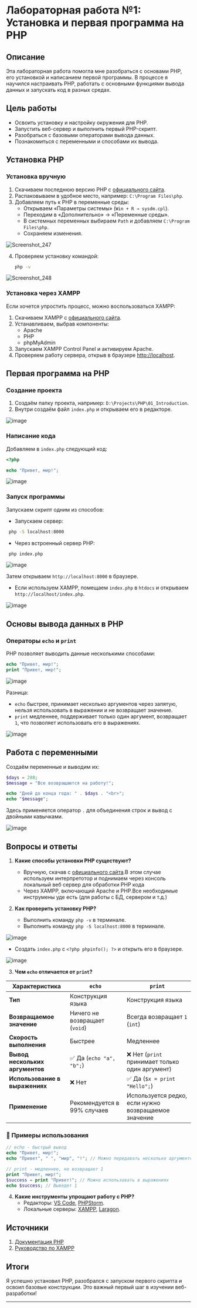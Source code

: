# Лабораторная работа №1: Установка и первая программа на PHP

## Описание
Эта лабораторная работа помогла мне разобраться с основами PHP, его установкой и написанием первой программы. В процессе я научился настраивать PHP, работать с основными функциями вывода данных и запускать код в разных средах.

## Цель работы
- Освоить установку и настройку окружения для PHP.
- Запустить веб-сервер и выполнить первый PHP-скрипт.
- Разобраться с базовыми операторами вывода данных.
- Познакомиться с переменными и способами их вывода.

## Установка PHP

### Установка вручную
1. Скачиваем последнюю версию PHP с [официального сайта](https://www.php.net/downloads).
2. Распаковываем в удобное место, например: `C:\Program Files\php`.
3. Добавляем путь к PHP в переменные среды:
   - Открываем «Параметры системы» (`Win + R → sysdm.cpl`).
   - Переходим в «Дополнительно» → «Переменные среды».
   - В системных переменных выбираем `Path` и добавляем `C:\Program Files\php`.
   - Сохраняем изменения.

![Screenshot_247](https://github.com/user-attachments/assets/956a2116-caeb-4d07-8b89-3fdd9633ce1b)


4. Проверяем установку командой:
   ```sh
   php -v
   ```

![Screenshot_248](https://github.com/user-attachments/assets/0ed565ba-1f11-4261-9b4d-d6af2215a595)


### Установка через XAMPP
Если хочется упростить процесс, можно воспользоваться XAMPP:
1. Скачиваем XAMPP с [официального сайта](https://www.apachefriends.org).
2. Устанавливаем, выбрав компоненты:
   - Apache
   - PHP
   - phpMyAdmin
3. Запускаем XAMPP Control Panel и активируем Apache.
4. Проверяем работу сервера, открыв в браузере [http://localhost](http://localhost).

## Первая программа на PHP

### Создание проекта
1. Создаём папку проекта, например: `D:\Projects\PHP\01_Introduction`.
2. Внутри создаём файл `index.php` и открываем его в редакторе.

![image](https://github.com/user-attachments/assets/7db428e1-7b6f-4f4c-bd1a-42ac5039ce6e)

### Написание кода
Добавляем в `index.php` следующий код:
```php
<?php

echo "Привет, мир!";
```

![image](https://github.com/user-attachments/assets/c04ae8bd-8c22-4868-9857-f3c40a614373)

### Запуск программы
Запускаем скрипт одним из способов:

- Запускаем сервер:
```sh
 php -S localhost:8000
```

- Через встроенный сервер PHP:
```sh
 php index.php
  ```

![image](https://github.com/user-attachments/assets/0dc14812-7b38-4e77-ab1a-3b4d1a388ba0)

  Затем открываем `http://localhost:8000` в браузере.
- Если используем XAMPP, помещаем `index.php` в `htdocs` и открываем `http://localhost/index.php`.

![image](https://github.com/user-attachments/assets/60cfe44b-f0b1-4761-a14a-fada52b4f845)


## Основы вывода данных в PHP

### Операторы `echo` и `print`
PHP позволяет выводить данные несколькими способами:
```php
echo "Привет, мир!";
print "Привет, мир!";
```

![image](https://github.com/user-attachments/assets/166ae404-218e-4be3-927b-eef9bf7e86c9)

Разница:
- `echo` быстрее, принимает несколько аргументов через запятую, нельзя использовать в выражении и не возвращает значение.
- `print` медленнее, поддерживает только один аргумент, возвращает `1`, что позволяет использовать его в выражениях.

![image](https://github.com/user-attachments/assets/6a3a9369-737e-4a26-a1fb-f7747561f0a6)


## Работа с переменными
Создаём переменные и выводим их:
```php
$days = 288;
$message = "Все возвращаются на работу!";

echo "Дней до конца года: " . $days . "<br>";
echo "$message";
```
Здесь применяется оператор `.` для объединения строк и вывод с двойными кавычками.

![image](https://github.com/user-attachments/assets/e5ffbf25-a678-4f55-90cf-4a65586a5d07)


## Вопросы и ответы

1. **Какие способы установки PHP существуют?**  
   - Вручную, скачав с [официального сайта](https://www.php.net/downloads).В этом случае используем интерпретотор и поднимаем через консоль локальный веб сервер для обработки PHP кода
   - Через XAMPP, включающий Apache и PHP.Все необходимые инструмены уде есть (для работы с БД, сервером и т.д.)

2. **Как проверить установку PHP?**  
   - Выполнить команду `php -v` в терминале.
   - Выполнить команду `php -S localhost:8000` в терминале.

![image](https://github.com/user-attachments/assets/a3d09a6d-48cc-4ecd-ad29-9b0c8688decc)

   - Создать `index.php` с `<?php phpinfo(); ?>` и открыть его в браузере.

![image](https://github.com/user-attachments/assets/38e949d9-ef2b-4c4d-a914-b6c124a7d68c)

3. **Чем `echo` отличается от `print`?**  
  
| Характеристика               | `echo`                         | `print`                        |
|-----------------------------|--------------------------------|--------------------------------|
| **Тип**                     | Конструкция языка             | Конструкция языка             |
| **Возвращаемое значение**    | Ничего не возвращает (`void`) | Всегда возвращает `1` (`int`) |
| **Скорость выполнения**      | Быстрее                       | Медленнее                      |
| **Вывод нескольких аргументов** | ✅ Да (`echo "a", "b";`) | ❌ Нет (`print` принимает только один аргумент) |
| **Использование в выражениях** | ❌ Нет                        | ✅ Да (`$x = print "Hello";`) |
| **Применение**               | Рекомендуется в 99% случаев   | Используется редко, если нужно возвращаемое значение |

### 🔹 Примеры использования

```php
// echo - быстрый вывод
echo "Привет, мир!";
echo "Привет", " ", "мир", "!"; // Можно передавать несколько аргументов

// print - медленнее, но возвращает 1
print "Привет, мир!";
$success = print "Привет!"; // Можно использовать в выражениях
echo $success; // Выведет 1
```

4. **Какие инструменты упрощают работу с PHP?**  
   - Редакторы: [VS Code](https://code.visualstudio.com/), [PHPStorm](https://www.jetbrains.com/phpstorm/).
   - Локальные серверы: [XAMPP](https://www.apachefriends.org/), [Laragon](https://laragon.org/).


## Источники
1. [Документация PHP](https://www.php.net/docs.php)
2. [Руководство по XAMPP](https://www.apachefriends.org/docs.html)

## Итоги
Я успешно установил PHP, разобрался с запуском первого скрипта и освоил базовые конструкции. Это важный первый шаг в изучении веб-разработки!

---
